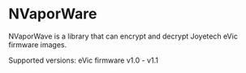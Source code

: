 NVaporWare
==========

NVaporWave is a library that can encrypt and decrypt Joyetech eVic firmware images.

Supported versions: eVic firmware v1.0 - v1.1
